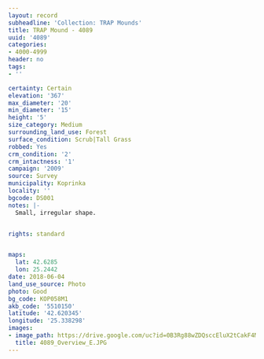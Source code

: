 ```yaml
---
layout: record
subheadline: 'Collection: TRAP Mounds'
title: TRAP Mound - 4089
uuid: '4089'
categories:
- 4000-4999
header: no
tags:
- ''

certainty: Certain
elevation: '367'
max_diameter: '20'
min_diameter: '15'
height: '5'
size_category: Medium
surrounding_land_use: Forest
surface_condition: Scrub|Tall Grass
robbed: Yes
crm_condition: '2'
crm_intactness: '1'
campaign: '2009'
source: Survey
municipality: Koprinka
locality: ''
bgcode: DS001
notes: |-
  Small, irregular shape.


rights: standard


maps:
  lat: 42.6285
  lon: 25.2442
date: 2018-06-04
land_use_source: Photo
photo: Good
bg_code: KOP058M1
akb_code: '5510150'
latitude: '42.620345'
longitude: '25.338298'
images:
- image_path: https://drive.google.com/uc?id=0B3Rg88wZDQsccEluX2tCakF4MFE
  title: 4089_Overview_E.JPG
---
```

